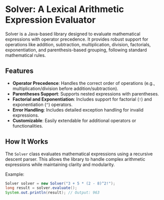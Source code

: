 # Solver: A Lexical Arithmetic Expression Evaluator

Solver is a Java-based library designed to evaluate mathematical expressions with operator precedence. It provides robust support for operations like addition, subtraction, multiplication, division, factorials, exponentiation, and parenthesis-based grouping, following standard mathematical rules.

## Features

- **Operator Precedence**: Handles the correct order of operations (e.g., multiplication/division before addition/subtraction).
- **Parentheses Support**: Supports nested expressions with parentheses.
- **Factorial and Exponentiation**: Includes support for factorial (`!`) and exponentiation (`^`) operators.
- **Error Handling**: Includes detailed exception handling for invalid expressions.
- **Customizable**: Easily extendable for additional operators or functionalities.

## How It Works

The `Solver` class evaluates mathematical expressions using a recursive descent parser. This allows the library to handle complex arithmetic expressions while maintaining clarity and modularity.

Example:
```java
Solver solver = new Solver("3 + 5 * (2 - 8)^2!");
long result = solver.evaluate();
System.out.println(result); // Output: 963

